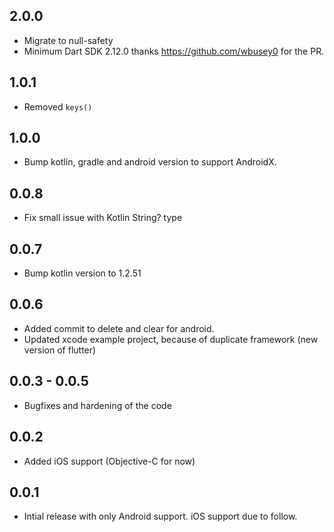 ## 2.0.0
* Migrate to null-safety
* Minimum Dart SDK 2.12.0
thanks https://github.com/wbusey0 for the PR.

## 1.0.1
* Removed `keys()`

## 1.0.0

* Bump kotlin, gradle and android version to support AndroidX.

## 0.0.8

* Fix small issue with Kotlin String? type

## 0.0.7

* Bump kotlin version to 1.2.51

## 0.0.6

* Added commit to delete and clear for android.
* Updated xcode example project, because of duplicate framework (new version of flutter)

## 0.0.3 - 0.0.5

* Bugfixes and hardening of the code

## 0.0.2

* Added iOS support (Objective-C for now)

## 0.0.1

* Intial release with only Android support. iOS support due to follow.
